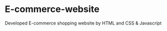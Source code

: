 # E-commerce-website
Developed E-commerce shopping website by HTML and CSS &amp; Javascript
<a href="https://wonderful-sprite-0f6a5b.netlify.app/"></a>
